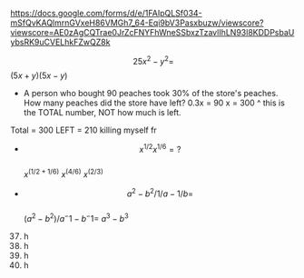 https://docs.google.com/forms/d/e/1FAIpQLSf034-mSfQvKAQlmrnGVxeH86VMGh7_64-Eqi9bV3Pasxbuzw/viewscore?viewscore=AE0zAgCQTrae0JrZcFNYFhWneSSbxzTzavlIhLN93l8KDDPsbaUybsRK9uCVELhkFZwQZ8k

$$25x^2 - y^2 = $$
$(5x+y)(5x-y)$

- A person who bought 90 peaches took 30% of the store's peaches. How many peaches did the store have left?
0.3x = 90
x = 300
^ this is the TOTAL number, NOT how much is left.

Total = 300
LEFT = 210
killing myself fr

- $$x^{1/2}x^{1/6}=?$$ </br>
$x^{(1/2+1/6)}$
$x^{(4/6)}$
$x^{(2/3)}$

- $${a^2-b^2}/{1/a-1/b} =$$ </br>
$(a^2-b^2)/{a^-1 - b^-1} =$
$a^3 - b^3$


37. h
38. h
39. h
40. h
